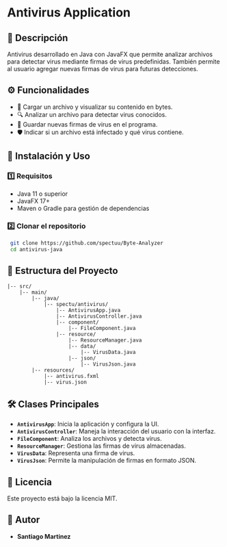 # Antivirus Application

## 📌 Descripción
Antivirus desarrollado en Java con JavaFX que permite analizar archivos para detectar virus mediante firmas de virus predefinidas. También permite al usuario agregar nuevas firmas de virus para futuras detecciones.

## ⚙️ Funcionalidades
- 📂 Cargar un archivo y visualizar su contenido en bytes.
- 🔍 Analizar un archivo para detectar virus conocidos.
- 💾 Guardar nuevas firmas de virus en el programa.
- 🛡️ Indicar si un archivo está infectado y qué virus contiene.

## 🚀 Instalación y Uso
### 1️⃣ Requisitos
- Java 11 o superior
- JavaFX 17+
- Maven o Gradle para gestión de dependencias

### 2️⃣ Clonar el repositorio
```sh
 git clone https://github.com/spectuu/Byte-Analyzer
 cd antivirus-java
```

## 📁 Estructura del Proyecto
```
|-- src/
    |-- main/
        |-- java/
            |-- spectu/antivirus/
                |-- AntivirusApp.java
                |-- AntivirusController.java
                |-- component/
                    |-- FileComponent.java
                |-- resource/
                    |-- ResourceManager.java
                    |-- data/
                        |-- VirusData.java
                    |-- json/
                        |-- VirusJson.java
        |-- resources/
            |-- antivirus.fxml
            |-- virus.json
```

## 🛠️ Clases Principales
- **`AntivirusApp`**: Inicia la aplicación y configura la UI.
- **`AntivirusController`**: Maneja la interacción del usuario con la interfaz.
- **`FileComponent`**: Analiza los archivos y detecta virus.
- **`ResourceManager`**: Gestiona las firmas de virus almacenadas.
- **`VirusData`**: Representa una firma de virus.
- **`VirusJson`**: Permite la manipulación de firmas en formato JSON.

## 📜 Licencia
Este proyecto está bajo la licencia MIT.

## 👥 Autor
- **Santiago Martinez**

